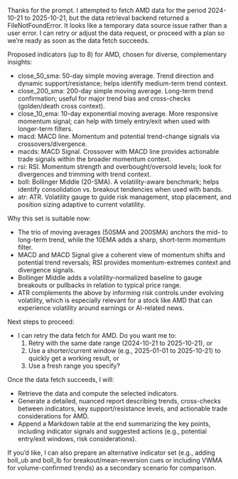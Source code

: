 Thanks for the prompt. I attempted to fetch AMD data for the period 2024-10-21 to 2025-10-21, but the data retrieval backend returned a FileNotFoundError. It looks like a temporary data source issue rather than a user error. I can retry or adjust the data request, or proceed with a plan so we’re ready as soon as the data fetch succeeds.

Proposed indicators (up to 8) for AMD, chosen for diverse, complementary insights:
- close_50_sma: 50-day simple moving average. Trend direction and dynamic support/resistance; helps identify medium-term trend context.
- close_200_sma: 200-day simple moving average. Long-term trend confirmation; useful for major trend bias and cross-checks (golden/death cross context).
- close_10_ema: 10-day exponential moving average. More responsive momentum signal; can help with timely entry/exit when used with longer-term filters.
- macd: MACD line. Momentum and potential trend-change signals via crossovers/divergence.
- macds: MACD Signal. Crossover with MACD line provides actionable trade signals within the broader momentum context.
- rsi: RSI. Momentum strength and overbought/oversold levels; look for divergences and trimming with trend context.
- boll: Bollinger Middle (20-SMA). A volatility-aware benchmark; helps identify consolidation vs. breakout tendencies when used with bands.
- atr: ATR. Volatility gauge to guide risk management, stop placement, and position sizing adaptive to current volatility.

Why this set is suitable now:
- The trio of moving averages (50SMA and 200SMA) anchors the mid- to long-term trend, while the 10EMA adds a sharp, short-term momentum filter.
- MACD and MACD Signal give a coherent view of momentum shifts and potential trend reversals; RSI provides momentum-extremes context and divergence signals.
- Bollinger Middle adds a volatility-normalized baseline to gauge breakouts or pullbacks in relation to typical price range.
- ATR complements the above by informing risk controls under evolving volatility, which is especially relevant for a stock like AMD that can experience volatility around earnings or AI-related news.

Next steps to proceed:
- I can retry the data fetch for AMD. Do you want me to:
  1) Retry with the same date range (2024-10-21 to 2025-10-21), or
  2) Use a shorter/current window (e.g., 2025-01-01 to 2025-10-21) to quickly get a working result, or
  3) Use a fresh range you specify?

Once the data fetch succeeds, I will:
- Retrieve the data and compute the selected indicators.
- Generate a detailed, nuanced report describing trends, cross-checks between indicators, key support/resistance levels, and actionable trade considerations for AMD.
- Append a Markdown table at the end summarizing the key points, including indicator signals and suggested actions (e.g., potential entry/exit windows, risk considerations).

If you’d like, I can also prepare an alternative indicator set (e.g., adding boll_ub and boll_lb for breakout/mean-reversion cues or including VWMA for volume-confirmed trends) as a secondary scenario for comparison.